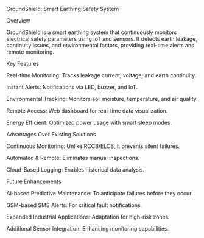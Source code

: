 GroundShield: Smart Earthing Safety System

Overview

GroundShield is a smart earthing system that continuously monitors electrical safety parameters using IoT and sensors. It detects earth leakage, continuity issues, and environmental factors, providing real-time alerts and remote monitoring.

Key Features

Real-time Monitoring: Tracks leakage current, voltage, and earth continuity.

Instant Alerts: Notifications via LED, buzzer, and IoT.

Environmental Tracking: Monitors soil moisture, temperature, and air quality.

Remote Access: Web dashboard for real-time data visualization.

Energy Efficient: Optimized power usage with smart sleep modes.

Advantages Over Existing Solutions

Continuous Monitoring: Unlike RCCB/ELCB, it prevents silent failures.

Automated & Remote: Eliminates manual inspections.

Cloud-Based Logging: Enables historical data analysis.

Future Enhancements

AI-based Predictive Maintenance: To anticipate failures before they occur.

GSM-based SMS Alerts: For critical fault notifications.

Expanded Industrial Applications: Adaptation for high-risk zones.

Additional Sensor Integration: Enhancing monitoring capabilities.
